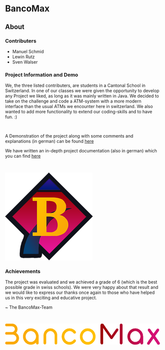 # BancoMax
## About
### Contributers

  * Manuel Schmid
  * Lewin Rutz
  * Sven Walser
  
### Project Information and Demo

We, the three listed contributers, are students in a Cantonal School in Switzerland. 
In one of our classes we were given the opportunity to develop any Project we liked, as long as it was mainly written in Java.
We decided to take on the challenge and code a ATM-system with a more modern interface than the usual ATMs we encounter here in switzerland. 
We also wanted to add more functionality to extend our coding-skills and to have fun. :)

<br/>

A Demonstration of the project along with some comments and explanations (in german) can be found <a href="http://www.youtube.com/watch?feature=player_embedded&v=PUbOALKY0D0
" target="_blank">here</a>

We have written an in-depth project documentation (also in german) which you can find <a href="https://github.com/Manuel-Schmid/BancoMax/blob/main/src/Application/Media/BancoMax%20Project-Documentation.pdf" target="_blank">here</a>

<br/>

![alt text](https://github.com/Manuel-Schmid/BancoMax/blob/main/src/Application/Media/logo256.png "BancoMax Logo")


### Achievements

The project was evaluated and we achieved a grade of 6 (which is the best possible grade in swiss schools).
We were very happy about that result and we would like to express our thanks once again to those who have helped 
us in this very exciting and educative project.

~ The BancoMax-Team

<br/>

![alt text](https://github.com/Manuel-Schmid/BancoMax/blob/main/src/Application/Media/lettering.png "BancoMax Lettering")
